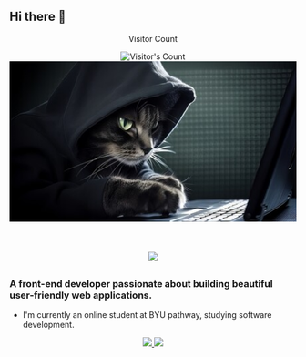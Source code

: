 ## Hi there 👋

<div align="center">
  <p>Visitor Count</p>
  <img src="https://profile-counter.glitch.me/Bettina-M/count.svg" alt="Visitor's Count" />
</div>
<img src="https://github.com/Bettina-M/Bettina-M/blob/main/catcoding.jpg" alt="cat coding" width="900px"/>
<div>
  <h1 align="center">
    <img src="https://readme-typing-svg.herokuapp.com/?font=Inter&size=48&center=true&vCenter=true&width=500&height=70&color=4493F8&duration=4000&lines=Hi+There!+👋;+I'm+Bettina+Menya!;" />
</h1>

### A front-end developer passionate about building beautiful user-friendly web applications.
</div>

  - I'm currently an online student at BYU pathway, studying software development.
<div align="center">
  <a href="betinalucher@gmail.com">
    <img src="https://img.shields.io/badge/Gmail-333333?style=for-the-badge&logo=gmail&logoColor=red" />
  </a>
  <a href="https://www.linkedin.com/in/bettina-menya/" target="_blank">
    <img src="https://img.shields.io/badge/Medium-000000?style=for-the-badge&logo=medium&logoColor=white" target="_blank" />
  </a>
</div>
